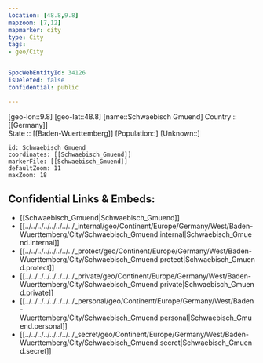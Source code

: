 ```yaml
---
location: [48.8,9.8] 
mapzoom: [7,12] 
mapmarker: city 
type: City
tags:
- geo/City


SpocWebEntityId: 34126
isDeleted: false
confidential: public

---
```

[geo-lon::9.8] 
[geo-lat::48.8] 
[name::Schwaebisch Gmuend] 
Country :: [[Germany]]  
State :: [[Baden-Wuerttemberg]] 
[Population::] 
[Unknown::] 


```leaflet
id: Schwaebisch Gmuend
coordinates: [[Schwaebisch_Gmuend]] 
markerFile: [[Schwaebisch_Gmuend]] 
defaultZoom: 11 
maxZoom: 18
```


## Confidential Links & Embeds: 
- [[Schwaebisch_Gmuend|Schwaebisch_Gmuend]]  
- [[../../../../../../../../_internal/geo/Continent/Europe/Germany/West/Baden-Wuerttemberg/City/Schwaebisch_Gmuend.internal|Schwaebisch_Gmuend.internal]] 
- [[../../../../../../../../_protect/geo/Continent/Europe/Germany/West/Baden-Wuerttemberg/City/Schwaebisch_Gmuend.protect|Schwaebisch_Gmuend.protect]] 
- [[../../../../../../../../_private/geo/Continent/Europe/Germany/West/Baden-Wuerttemberg/City/Schwaebisch_Gmuend.private|Schwaebisch_Gmuend.private]] 
- [[../../../../../../../../_personal/geo/Continent/Europe/Germany/West/Baden-Wuerttemberg/City/Schwaebisch_Gmuend.personal|Schwaebisch_Gmuend.personal]] 
- [[../../../../../../../../_secret/geo/Continent/Europe/Germany/West/Baden-Wuerttemberg/City/Schwaebisch_Gmuend.secret|Schwaebisch_Gmuend.secret]] 
